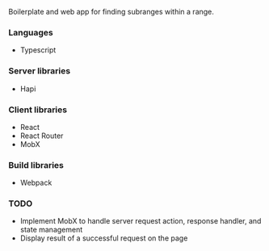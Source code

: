 Boilerplate and web app for finding subranges within a range.

### Languages

* Typescript

### Server libraries

* Hapi

### Client libraries

* React
* React Router
* MobX

### Build libraries

* Webpack

### TODO

* Implement MobX to handle server request action, response handler, and state management
* Display result of a successful request on the page
